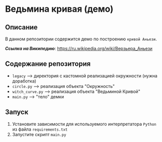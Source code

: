 # Ведьмина кривая (демо)

## Описание
В данном репозитории содержится демо по построению `кривой Аньези`.

_**Ссылка на Википедию**_: https://ru.wikipedia.org/wiki/Верзьера_Аньези

## Содержание репозитория
- `legacy` --> директория с кастомной реализацией окружности (нужна доработка)
- `circle.py` --> реализация объекта "Окружность"
- `witch_curve.py` --> реализация объекта "Ведьминой Кривой"
- `main.py` --> "тело" демки

## Запуск
1. Установите зависимости для используемого интерпретатора `Python` из файла `requirements.txt` 
2. Запустите скрипт `main.py`